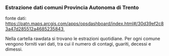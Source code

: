 ### Estrazione dati comuni Provincia Autonoma di Trento

fonte dati: https://patn.maps.arcgis.com/apps/opsdashboard/index.html#/30d39ef2c83a47d285512a4685235843 

Nella cartella rawdata si trovano le estrazioni quotidiane. Per ogni comune vengono forniti vari dati, tra cui il numero di contagi, guariti, decessi e dimessi.

